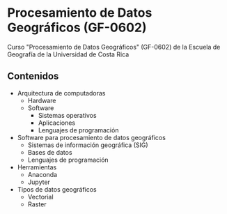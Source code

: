 # Procesamiento de Datos Geográficos (GF-0602)
Curso "Procesamiento de Datos Geográficos" (GF-0602) de la Escuela de Geografía de la Universidad de Costa Rica

## Contenidos
* Arquitectura de computadoras
  * Hardware
  * Software
    * Sistemas operativos
    * Aplicaciones
    * Lenguajes de programación
* Software para procesamiento de datos geográficos
  * Sistemas de información geográfica (SIG)
  * Bases de datos
  * Lenguajes de programación
* Herramientas
  * Anaconda
  * Jupyter
* Tipos de datos geográficos
  * Vectorial
  * Raster
